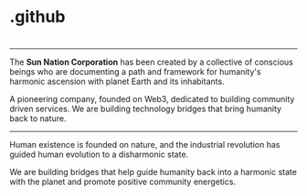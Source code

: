 # .github
#
#
------------

The **Sun Nation Corporation** has been created by a collective of conscious beings who are documenting a path and framework for humanity's harmonic ascension with planet Earth and its inhabitants.

A pioneering company, founded on Web3, dedicated to building community driven services. We are building technology bridges that bring humanity back to nature.




---------

Human existence is founded on nature, and the industrial revolution has guided human evolution to a disharmonic state. 

We are building bridges that help guide humanity back into a harmonic state with the planet and promote positive community energetics.
